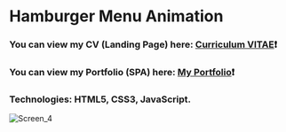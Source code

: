# Hamburger Menu Animation #
### You can view my CV (Landing Page) here: [Curriculum VITAE](https://zorger27.github.io)❗️ ###
### You can view my Portfolio (SPA) here: [My Portfolio](https://Zorin.Expert)❗️ ###
### Technologies: HTML5, CSS3, JavaScript. ###
![Screen_4](https://user-images.githubusercontent.com/30940416/169177595-f41f3765-f39e-4abb-806e-08cdba3de466.gif)
